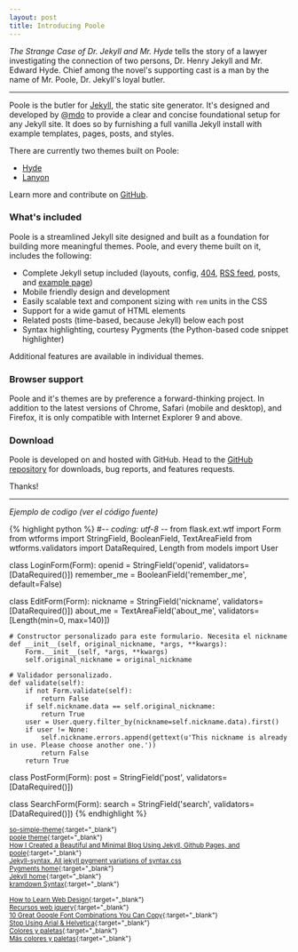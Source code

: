 ```yaml
---
layout: post
title: Introducing Poole
---
```


*The Strange Case of Dr. Jekyll and Mr. Hyde* tells the story of a lawyer investigating the connection of two persons, Dr. Henry Jekyll and Mr. Edward Hyde. Chief among the novel's supporting cast is a man by the name of Mr. Poole, Dr. Jekyll's loyal butler.

-----

Poole is the butler for [Jekyll](http://jekyllrb.com), the static site generator. It's designed and developed by [@mdo](https://twitter.com/mdo) to provide a clear and concise foundational setup for any Jekyll site. It does so by furnishing a full vanilla Jekyll install with example templates, pages, posts, and styles.

There are currently two themes built on Poole:

* [Hyde](http://hyde.getpoole.com)
* [Lanyon](http://lanyon.getpoole.com)

Learn more and contribute on [GitHub](https://github.com/poole).

### What's included

Poole is a streamlined Jekyll site designed and built as a foundation for building more meaningful themes. Poole, and every theme built on it, includes the following:

* Complete Jekyll setup included (layouts, config, [404](/404.html), [RSS feed](/atom.xml), posts, and [example page](/about))
* Mobile friendly design and development
* Easily scalable text and component sizing with `rem` units in the CSS
* Support for a wide gamut of HTML elements
* Related posts (time-based, because Jekyll) below each post
* Syntax highlighting, courtesy Pygments (the Python-based code snippet highlighter)

Additional features are available in individual themes.

### Browser support

Poole and it's themes are by preference a forward-thinking project. In addition to the latest versions of Chrome, Safari (mobile and desktop), and Firefox, it is only compatible with Internet Explorer 9 and above.

### Download

Poole is developed on and hosted with GitHub. Head to the <a href="https://github.com/poole/poole">GitHub repository</a> for downloads, bug reports, and features requests.

Thanks!

----

*Ejemplo de codigo (ver el código fuente)*

{% highlight python %}
#-*- coding: utf-8 -*-
from flask.ext.wtf import Form
from wtforms import StringField, BooleanField, TextAreaField
from wtforms.validators import DataRequired, Length
from models import User

class LoginForm(Form):
    openid = StringField('openid', validators=[DataRequired()])
    remember_me = BooleanField('remember_me', default=False)

class EditForm(Form):
    nickname = StringField('nickname', validators=[DataRequired()])
    about_me = TextAreaField('about_me', validators=[Length(min=0, max=140)])

    # Constructor personalizado para este formulario. Necesita el nickname
    def __init__(self, original_nickname, *args, **kwargs):
        Form.__init__(self, *args, **kwargs)
        self.original_nickname = original_nickname

    # Validador personalizado.
    def validate(self):
        if not Form.validate(self):
            return False
        if self.nickname.data == self.original_nickname:
            return True
        user = User.query.filter_by(nickname=self.nickname.data).first()
        if user != None:
            self.nickname.errors.append(gettext(u'This nickname is already in use. Please choose another one.'))
            return False
        return True

class PostForm(Form):
    post = StringField('post', validators=[DataRequired()])

class SearchForm(Form):
    search = StringField('search', validators=[DataRequired()])
{% endhighlight %}

<sup>[so-simple-theme](http://mmistakes.github.io/so-simple-theme/theme-setup/){:target="_blank"}</sup><br>
<sup>[poole theme](https://github.com/poole/poole){:target="_blank"}</sup><br>
<sup>[How I Created a Beautiful and Minimal Blog Using Jekyll, Github Pages, and poole](http://joshualande.com/jekyll-github-pages-poole/){:target="_blank"}</sup><br>
<sup>[Jekyll-syntax. All jekyll pygment variations of syntax.css](https://github.com/iwootten/jekyll-syntax)</sup><br>
<sup>[Pygments home](http://pygments.org/){:target="_blank"}</sup><br>
<sup>[Jekyll home](http://jekyllrb.com/){:target="_blank"}</sup><br>
<sup>[kramdown Syntax](http://kramdown.gettalong.org/syntax.html){:target="_blank"}</sup><br>

<sup>[How to Learn Web Design](https://ash.guru/how-to-learn-web-design/){:target="_blank"}</sup><br>
<sup>[Recursos web jquery](http://www.unheap.com/){:target="_blank"}</sup><br>
<sup>[10 Great Google Font Combinations You Can Copy](http://designshack.net/articles/css/10-great-google-font-combinations-you-can-copy/){:target="_blank"}</sup><br>
<sup>[Stop Using Arial & Helvetica](http://www.64notes.com/design/stop-helvetica-arial/){:target="_blank"}</sup><br>
<sup>[Colores y paletas](http://www.color-hex.com/){:target="_blank"}</sup><br>
<sup>[Más colores y paletas](https://mudcu.be/sphere/){:target="_blank"}</sup><br>


